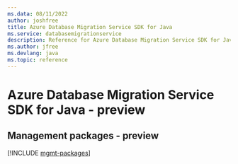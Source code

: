```yaml
---
ms.data: 08/11/2022
author: joshfree
title: Azure Database Migration Service SDK for Java
ms.service: databasemigrationservice
description: Reference for Azure Database Migration Service SDK for Java
ms.author: jfree
ms.devlang: java
ms.topic: reference
---
```

# Azure Database Migration Service SDK for Java - preview

## Management packages - preview
[!INCLUDE [mgmt-packages](database-migration-service-mgmt-index.md)]